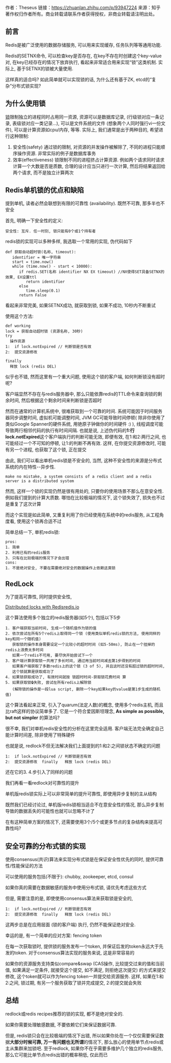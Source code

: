 作者：Theseus
链接：https://zhuanlan.zhihu.com/p/93947224
来源：知乎
著作权归作者所有。商业转载请联系作者获得授权，非商业转载请注明出处。



## 前言

Redis是被广泛使用的数据存储服务, 可以用来实现缓存, 任务队列等等通用功能. 

Redis的SETNX命令, 可以检查key是否存在, 在key不存在时创建这个key-value对, 在key已经存在的情况下放弃执行, 看起来非常适合用来实现“锁”这类机制. 实际上, 基于SETNX的锁被大量使用.

这样真的适合吗? 如此简单就可以实现锁的话, 为什么还有基于ZK, etcd的“复杂”分布式锁实现?

## 为什么使用锁

[锁](https://link.zhihu.com/?target=https%3A//en.wikipedia.org/wiki/Lock_(computer_science))限制独立的进程同时占用同一资源, 资源可以是数据库记录, (行级锁对应一条记录, 表级锁对应一类记录...), 可以是文件系统的文件 (想象两个人同时强行vi一份文件), 可以是计算资源如cpu/内存, 等等. 实际上, 我们通常是出于两种目的, 希望进行这种限制:

1. 安全性(safety) 通过锁的限制, 对资源的并发操作被解除了, 不同的进程只能顺序操作资源. 非常实际的例子是数据库事务
2. 效率(effectiveness) 锁限制不同的进程挤占计算资源. 例如两个请求同时请求计算一个大数是否是质数, 合理的设计应当只进行一次计算, 然后将结果返回给两个请求, 而不是独立计算两次

## Redis单机锁的优点和缺陷

提到单机, 读者必然会联想到有限的可靠性 (availability). 既然不可靠, 那多半也不安全

首先, 明确一下安全性的定义:

```text
安全性: 互斥. 任一时刻, 锁只能有0个或1个持有者
```

redis锁的实现可以多种多样, 我选取一个常用的实现, 伪代码如下

```text
def 获取自动超时锁(名称, timeout):
   identifier = 唯一字符串
   start = time.now()
   while (time.now() - start < 10000):
      if redis.SET(名称 identifier NX EX timeout) //NX使得SET具备SETNX的效果, EX设置ttl
         return identifier
      else
         time.sleep(0.1)
      return False
```

看起来非常完美, 如果SETNX成功, 就获取到锁, 如果不成功, 10秒内不断重试

使用这个方法:

```text
def working
lock = 获取自动超时锁 (资源名称, 30秒)
try
  操作资源
1:  if lock.notExpired // 判断锁是否有效
2:  提交资源修改

finally
  释放 lock (redis DEL)
```

似乎也不错, 然而这里有一个重大问题, 使用这个锁的客户端, 如何判断锁没有超时呢?

客户端显然不存在与redis服务器中, 那么只能依靠redis的TTL命令来查询锁的剩余时间, 然后根据这个剩余时间来判断锁是否超时

然而在通常的计算机系统中, 很难获取到一个可靠的时间. 系统可能因于时间服务器同步调整时间, 虚拟机可能调整时间, JVM GC可能导致时间停顿( 除非你使用了类似Google Spanner的硬件系统, 用铯原子钟做你的时间硬件 :) ), 线程调度可能导致两行相邻代码的执行有时间间隔. 也就是说, 上述伪代码的**1:行lock.notExpired**这个客户端执行的判断可能无效, 即便有效, 在1:和2:两行之间, 也可能经过一个不可知的停顿, 让1:的判断不再有效. 这样, 在你提交资源修改时, 可能有另一个进程, 也获取了这个锁, 正在提交

由此, 我们可以看出单机redis锁是不安全的, 当然, 这种不安全性的来源是分布式系统的内在特性--异步性.

```text
make no mistake, a system consists of a redis client and a redis server is a distributed system 
```

然而, 这样一个锁的实现仍然是很有用处的, 只要你的使用场景不那么在意安全性. 例如我们提到的计算大质数. 哪怕在比较极端的情况下, 这个锁失效了, 损失也不过是重复了这次计算

而这个实现是如此简单, 又重复利用了你已经使用在系统中的redis服务, 从工程角度看, 使用这个锁再合适不过

简单总结一下, 单机redis锁:

```text
pros:
1. 简单
2. 利用已有的redis服务
3. 只有在比较极端的情况下才会出错
cons:
1. 不是绝对安全, 不要在需要绝对安全的数据操作上依赖这类锁
```

## RedLock

为了提高可靠性, 同时提供安全性, 

[Distributed locks with Redisredis.io](https://link.zhihu.com/?target=https%3A//redis.io/topics/distlock)

这个算法使用多个独立的redis服务器(如5个), 包括以下5步

```text
1. 客户端获取当前时间, 生成一个随机值作为锁的值
2. 依次尝试在所有5个redis上取得同一个锁 (使用类似单机redis锁的方法, 使用同样的key和同一个随机值)
   获取锁的操作本身需要设定一个比较小的超时时间 (如5-50ms), 防止在一个挂掉的redis上浪费太多时间
   如果一个redis不可用, 要尽快开始尝试下一个
3. 客户端计算获取锁一共用了多长时间, 通过用当前时间减去第1步得到的时间
   如果客户端获取了多数redis上的这个锁 (3 of 5), 并且这时还没有超过锁的超时时间, 
   这个锁就算是获取成功了
4. 如果锁获取成功了, 有效时间就按 锁超时时间-获取锁花费时间 算
5. 如果获取锁🔒失败, 尝试在所有redis上解除锁
   (解除锁的操作是一段lua script, 删除一个key如果key的value是第1步生成的随机值)
```

这个算法看起来正常, 引入了quarum(法定人数)的概念, 使用多个redis主机, 而且比raft这样的协议简单多了. 它是一个符合爱因斯坦理念, **As simple as possible, but not simpler** 的算法吗?

很不幸, 我们对单机redis安全性的分析在这里完全适用. 客户端无法完全确定自己能计算时间差, 除非使用了特殊硬件

也就是说, redlock不但无法解决我们上面提到的1:和2:之间锁状态不确定的问题

```text
1:  if lock.notExpired // 判断锁是否有效
2:  提交资源修改  finally   释放 lock (redis DEL)
```

还在它的3. 4.步引入了同样的问题

我们再看一看redlock对可靠性的提升

单机版redis锁实际上可以非常简单的提升可靠性, 即使用异步复制的主从结构

既然我们已经讨论过, 单机版redis锁相当适合不在意安全性的情况, 那么异步复制导致的数据丢失的可能性也就可以忽略不计了

在有这种简单方案的情况下, 还需要使用3个/5个或更多节点的复杂结构来提高可靠性吗?

## 安全可靠的分布式锁的实现

使用consensus(共识)算法来实现分布式锁是在保证安全性优先的同时, 提供可靠性/性能保证的方法

可以使用的服务包括(不限于): chubby, zookeeper, etcd, consul

如果你真的需要在数据敏感的服务中使用分布式锁, 请优先考虑这些方式

但是, 需要注意的是, 即使使用consensus算法来获取锁是安全的, 

```text
1:  if lock.notExpired // 判断锁是否有效 
2:  提交资源修改  finally   释放 lock (redis DEL)
```

这两步总是在应用层面 (锁的客户端) 执行, 仍然不能保证绝对安全.

幸运的是, 有一个简单的应对方案: fencing token

在每一次获取锁时, 提供锁的服务发布一个token, 并保证后发的token永远大于先发的token. 对于consensus算法实现的服务来说, 这是非常容易的

如果你的资源服务支持类似compare&swap (CAS操作, 比较提交过来的值和当前值, 如果满足一定条件, 就接受这个提交, 如不满足, 则拒绝这次提交) 的方式来提交修改, 这个token就可以作为fencing token一并提交给资源服务. 这样, 如果在1:和2:之间, 锁过期, 有另一个服务获取了锁并完成提交, 2:的提交就会失败

## 总结

redlock或redis recipes推荐的锁的实现, 都不是绝对安全的.

如果你需要处理敏感数据, 不要依赖它们来保证数据可靠.

但是, redis锁只会在比较极端的情况下出错, 所以如果你处在一个仅仅需要保证数据**大部分时候可靠, 万一有问题也无所谓**的情况下, 那么放心的使用单节点redis或主从集群来加锁吧. 至于redlock, 如果你不在乎需要多维护几个独立的redis服务, 那么它可能比单节点redis出错的概率稍低, 仅此而已